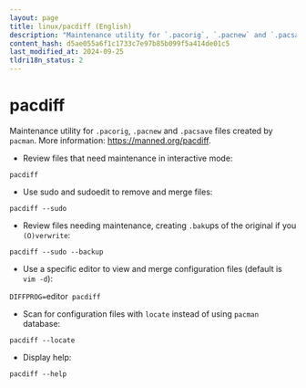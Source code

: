 ```yaml
---
layout: page
title: linux/pacdiff (English)
description: "Maintenance utility for `.pacorig`, `.pacnew` and `.pacsave` files created by `pacman`."
content_hash: d5ae055a6f1c1733c7e97b85b099f5a414de01c5
last_modified_at: 2024-09-25
tldri18n_status: 2
---
```

# pacdiff

Maintenance utility for `.pacorig`, `.pacnew` and `.pacsave` files created by `pacman`.
More information: <https://manned.org/pacdiff>.

- Review files that need maintenance in interactive mode:

`pacdiff`

- Use sudo and sudoedit to remove and merge files:

`pacdiff --sudo`

- Review files needing maintenance, creating `.bak`ups of the original if you `(O)verwrite`:

`pacdiff --sudo --backup`

- Use a specific editor to view and merge configuration files (default is `vim -d`):

`DIFFPROG=`<span class="tldr-var badge badge-pill bg-dark-lm bg-white-dm text-white-lm text-dark-dm font-weight-bold">editor</span>` pacdiff`

- Scan for configuration files with `locate` instead of using `pacman` database:

`pacdiff --locate`

- Display help:

`pacdiff --help`
